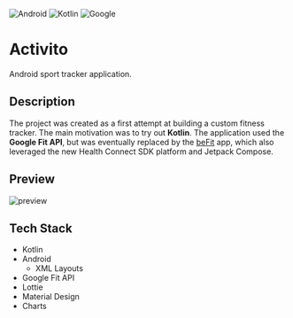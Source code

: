 ![Android](https://img.shields.io/badge/Android-3DDC84?style=for-the-badge&logo=android&logoColor=white)
![Kotlin](https://img.shields.io/badge/kotlin-%237F52FF.svg?style=for-the-badge&logo=kotlin&logoColor=white)
![Google](https://img.shields.io/badge/google-4285F4?style=for-the-badge&logo=google&logoColor=white)

# Activito

Android sport tracker application.

## Description

The project was created as a first attempt at building a custom fitness tracker. The main motivation was to try out **Kotlin**. The application used the **Google Fit API**, but was eventually replaced by the [beFit](https://github.com/simecek-m/beFit) app, which also leveraged the new Health Connect SDK platform and Jetpack Compose.

## Preview

![preview](./preview/preview.png)

## Tech Stack

- Kotlin
- Android
  - XML Layouts
- Google Fit API
- Lottie
- Material Design
- Charts

